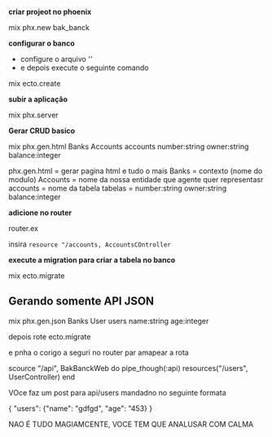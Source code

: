 **criar projeot no phoenix**

mix phx.new bak_banck




**configurar o banco**
+ configure o arquivo ''
+ e depois execute o seguinte comando

mix ecto.create 

**subir a aplicaçâo**

mix phx.server

**Gerar CRUD basico**

mix phx.gen.html Banks Accounts accounts number:string owner:string balance:integer

phx.gen.html = gerar pagina html e tudo o mais
Banks = contexto (nome do modulo)
Accounts = nome da nossa entidade que agente quer representasr
accounts = nome da tabela
tabelas = number:string owner:string balance:integer

**adicione no router**

router.ex

insira `resource "/accounts, AccountsCOntroller`


**execute a migration para criar a tabela no banco**

mix ecto.migrate

## Gerando somente API JSON

mix phx.gen.json Banks User users name:string age:integer

depois rote ecto.migrate

e pnha o corigo a seguri no router par amapear a rota

scource "/api", BakBanckWeb do
    pipe_though(:api)
    resources("/users", UserController)
end

VOce faz um post para api/users mandadno no seguinte formata

{
"users": {"name": "gdfgd", "age": "453}
}

NAO É TUDO MAGIAMCENTE, VOCE TEM QUE ANALUSAR COM CALMA


